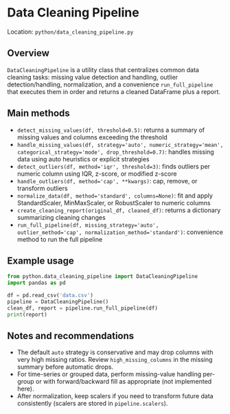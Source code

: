 # Data Cleaning Pipeline

Location: `python/data_cleaning_pipeline.py`

## Overview

`DataCleaningPipeline` is a utility class that centralizes common data cleaning tasks: missing value detection and handling, outlier detection/handling, normalization, and a convenience `run_full_pipeline` that executes them in order and returns a cleaned DataFrame plus a report.

## Main methods

- `detect_missing_values(df, threshold=0.5)`: returns a summary of missing values and columns exceeding the threshold
- `handle_missing_values(df, strategy='auto', numeric_strategy='mean', categorical_strategy='mode', drop_threshold=0.7)`: handles missing data using auto heuristics or explicit strategies
- `detect_outliers(df, method='iqr', threshold=3)`: finds outliers per numeric column using IQR, z-score, or modified z-score
- `handle_outliers(df, method='cap', **kwargs)`: cap, remove, or transform outliers
- `normalize_data(df, method='standard', columns=None)`: fit and apply StandardScaler, MinMaxScaler, or RobustScaler to numeric columns
- `create_cleaning_report(original_df, cleaned_df)`: returns a dictionary summarizing cleaning changes
- `run_full_pipeline(df, missing_strategy='auto', outlier_method='cap', normalization_method='standard')`: convenience method to run the full pipeline

## Example usage

```python
from python.data_cleaning_pipeline import DataCleaningPipeline
import pandas as pd

df = pd.read_csv('data.csv')
pipeline = DataCleaningPipeline()
clean_df, report = pipeline.run_full_pipeline(df)
print(report)
```

## Notes and recommendations

- The default `auto` strategy is conservative and may drop columns with very high missing ratios. Review `high_missing_columns` in the missing summary before automatic drops.
- For time-series or grouped data, perform missing-value handling per-group or with forward/backward fill as appropriate (not implemented here).
- After normalization, keep scalers if you need to transform future data consistently (scalers are stored in `pipeline.scalers`).
